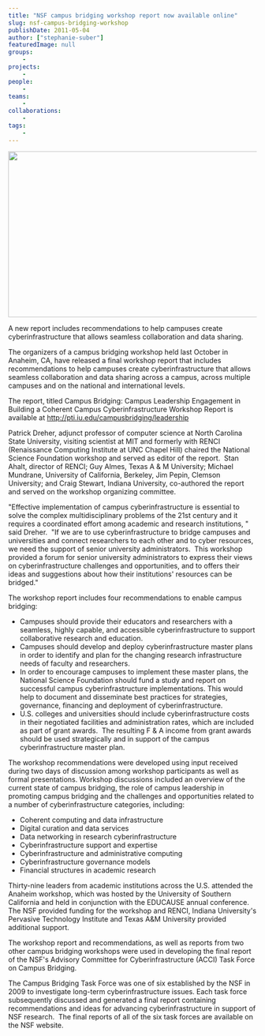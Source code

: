 ```yaml
---
title: "NSF campus bridging workshop report now available online"
slug: nsf-campus-bridging-workshop
publishDate: 2011-05-04
author: ["stephanie-suber"]
featuredImage: null
groups:
    - 
projects:
    - 
people:
    - 
teams: 
    - 
collaborations:
    - 
tags:
    -
---
```


<a href="https://www.renci.org/wp-content/uploads/2011/05/cyberinfrastructure.jpg"><img class="alignnone size-full wp-image-7532" title="cyberinfrastructure" src="https://www.renci.org/wp-content/uploads/2011/05/cyberinfrastructure.jpg" alt="" width="630" height="336"></a>

A new report includes recommendations to help campuses create cyberinfrastructure that allows seamless collaboration and data sharing.

The organizers of a campus bridging workshop held last October in Anaheim, CA, have released a final workshop report that includes recommendations to help campuses create cyberinfrastructure that allows seamless collaboration and data sharing across a campus, across multiple campuses and on the national and international levels.

The report, titled Campus Bridging: Campus Leadership Engagement in Building a Coherent Campus Cyberinfrastructure Workshop Report is available at http://pti.iu.edu/campusbridging/leadership

Patrick Dreher, adjunct professor of computer science at North Carolina State University, visiting scientist at MIT and formerly with RENCI (Renaissance Computing Institute at UNC Chapel Hill) chaired the National Science Foundation workshop and served as editor of the report. &nbsp;Stan Ahalt, director of RENCI; Guy Almes, Texas A &amp; M University; Michael Mundrane, University of California, Berkeley, Jim Pepin, Clemson University; and Craig Stewart, Indiana University, co-authored the report and served on the workshop organizing committee.

"Effective implementation of campus cyberinfrastructure is essential to solve the complex multidisciplinary problems of the 21st century and it requires a coordinated effort among academic and research institutions, " said Dreher.&nbsp; "If we are to use cyberinfrastructure to bridge campuses and universities and connect researchers to each other and to cyber resources, we need the support of senior university administrators.&nbsp; This workshop provided a forum for senior university administrators to express their views on cyberinfrastructure challenges and opportunities, and to offers their ideas and suggestions about how their institutions' resources can be bridged."

The workshop report includes four recommendations to enable campus bridging:
<ul>
 	<li>Campuses should provide their educators and researchers with a seamless, highly capable, and accessible cyberinfrastructure to support collaborative research and education.</li>
 	<li>Campuses should develop and deploy cyberinfrastructure master plans in order to identify and plan for the changing research infrastructure needs of faculty and researchers.</li>
 	<li>In order to encourage campuses to implement these master plans, the National Science Foundation should fund a study and report on successful campus cyberinfrastructure implementations. This would help to document and disseminate best practices for strategies, governance, financing and deployment of cyberinfrastructure.</li>
 	<li>U.S. colleges and universities should include cyberinfrastructure costs in their negotiated facilities and administration rates, which are included as part of grant awards. &nbsp;The resulting F &amp; A income from grant awards should be used strategically and in support of the campus cyberinfrastructure master plan.</li>
</ul>
The workshop recommendations were developed using input received during two days of discussion among workshop participants as well as formal presentations. Workshop discussions included an overview of the current state of campus bridging, the role of campus leadership in promoting campus bridging and the challenges and opportunities related to a number of cyberinfrastructure categories, including:
<ul>
 	<li>Coherent computing and data infrastructure</li>
 	<li>Digital curation and data services</li>
 	<li>Data networking in research cyberinfrastructure</li>
 	<li>Cyberinfrastructure support and expertise</li>
 	<li>Cyberinfrastructure and administrative computing</li>
 	<li>Cyberinfrastructure governance models</li>
 	<li>Financial structures in academic research</li>
</ul>
Thirty-nine leaders from academic institutions across the U.S. attended the Anaheim workshop, which was hosted by the University of Southern California and held in conjunction with the EDUCAUSE annual conference. The NSF provided funding for the workshop and RENCI, Indiana University's Pervasive Technology Institute and Texas A&amp;M University provided additional support.

The workshop report and recommendations, as well as reports from two other campus bridging workshops were used in developing the final report of the NSF's Advisory Committee for Cyberinfrastructure (ACCI) Task Force on Campus Bridging.

The Campus Bridging Task Force was one of six established by the NSF in 2009 to investigate long-term cyberinfrastructure issues. Each task force subsequently discussed and generated a final report containing recommendations and ideas for advancing cyberinfrastructure in support of NSF research. &nbsp;The final reports of all of the six task forces are available on the NSF website.

<!-- old tags

["Advisory Committee for Cyberinfrastructure (ACCI)","Campus Bridging","Campus Bridging Task Force","National Science Foundation (NSF)"]

-->
